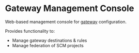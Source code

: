 Gateway Management Console
==========================

Web-based management console for [gateway](https://github.com/surevine/gateway) configuration.

Provides functionality to:

* Manage gateway destinations & rules
* Manage federation of SCM projects